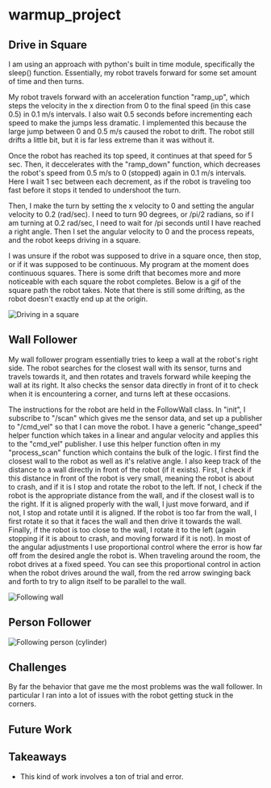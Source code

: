 # warmup_project


## Drive in Square 
I am using an approach with python's built in time module, specifically the sleep() function. Essentially, my robot travels forward for some set amount of time and then turns.  

My robot travels forward with an acceleration function "ramp_up", which steps the velocity in the x direction from 0 to the final speed (in this case 0.5) in 0.1 m/s intervals. I also wait 0.5 seconds before incrementing each speed to make the jumps less dramatic. I implemented this because the large jump between 0 and 0.5 m/s caused the robot to drift. The robot still drifts a little bit, but it is far less extreme than it was without it. 

Once the robot has reached its top speed, it continues at that speed for 5 sec. Then, it deccelerates with the "ramp_down" function, which decreases the robot's speed from 0.5 m/s to 0 (stopped) again in 0.1 m/s intervals. Here I wait 1 sec between each decrement, as if the robot is traveling too fast before it stops it tended to undershoot the turn. 

Then, I make the turn by setting the x velocity to 0 and setting the angular velocity to 0.2 (rad/sec). I need to turn 90 degrees, or /pi/2 radians, so if I am turning at 0.2 rad/sec, I need to wait for /pi seconds until I have reached a right angle. Then I set the angular velocity to 0 and the process repeats, and the robot keeps driving in a square.

I was unsure if the robot was supposed to drive in a square once, then stop, or if it was supposed to be continuous. My program at the moment does continuous squares. There is some drift that becomes more and more noticeable with each square the robot completes. Below is a gif of the square path the robot takes. Note that there is still some drifting, as the robot doesn't exactly end up at the origin.

![Driving in a square](DriveInSquare2.gif)



## Wall Follower
My wall follower program essentially tries to keep a wall at the robot's right side. The robot searches for the closest wall with its sensor, turns and travels towards it, and then rotates and travels forward while keeping the wall at its right. It also checks the sensor data directly in front of it to check when it is encountering a corner, and turns left at these occasions. 

The instructions for the robot are held in the FollowWall class. In "init", I subscribe to "/scan" which gives me the sensor data, and set up a publisher to "/cmd_vel" so that I can move the robot. I have a generic "change_speed" helper function which takes in a linear and angular velocity and applies this to the "cmd_vel" publisher. I use this helper function often in my "process_scan"  function which contains the bulk of the logic. I first find the closest wall to the robot as well as it's relative angle. I also keep track of the distance to a wall directly in front of the robot (if it exists). First, I check if this distance in front of the robot is very small, meaning the robot is about to crash, and if it is I stop and rotate the robot to the left. If not, I check if the robot is the appropriate distance from the wall, and if the closest wall is to the right. If it is aligned properly with the wall, I just move forward, and if not, I stop and rotate until it is aligned. If the robot is too far from the wall, I first rotate it so that it faces the wall and then drive it towards the wall. Finally, if the robot is too close to the wall, I rotate it to the left (again stopping if it is about to crash, and moving forward if it is not). In most of the angular adjustments I use proportional control where the error is how far off from the desired angle the robot is. When traveling around the room, the robot drives at a fixed speed. You can see this proportional control in action when the robot drives around the wall, from the red arrow swinging back and forth to try to align itself to be parallel to the wall.  

![Following wall](wallfollower.gif)

## Person Follower
![Following person (cylinder)](personfollower.gif)

## Challenges
By far the behavior that gave me the most problems was the wall follower. In particular I ran into a lot of issues with the robot getting stuck in the corners. 

## Future Work

## Takeaways
* This kind of work involves a ton of trial and error.

